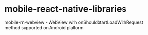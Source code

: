 # mobile-react-native-libraries

mobile-rn-webview - WebView with onShouldStartLoadWithRequest method supported on Android platform
